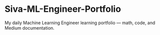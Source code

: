 # Siva-ML-Engineer-Portfolio
My daily Machine Learning Engineer learning portfolio — math, code, and Medium documentation.
